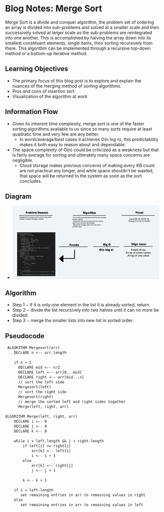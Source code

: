 
# Blog Notes: Merge Sort
Merge Sort is a divide and conquer algorithm, the problem set of ordering an array is divided into sub-problems
 and solved at a smaller scale and then successively solved at larger scale as the sub-problems are reintegrated into one another.
 This is accomplished by halving the array down into its smallest constituent elements, single items, then sorting recursively from there.
 This algorithm can be implemented through a recursive top-down method or a bottom-up iterative method. 

## Learning Objectives
* The primary focus of this blog post is to explore and explain the nuances of the merging method of sorting algorithms.
* Pros and cons of insertion sort 
* Visualization of the algorithm at work

## Information Flow
* Given its inherent time complexity, merge sort is one of the faster sorting algorithms available to us since so many sorts require at least quadratic time and very few are any better.
    * In worst/average/best cases it achieves O(n log n), this predictability makes it both easy to reason about and dependable.
* The space complexity of O(n) could be criticized as a weakness but that is fairly average for sorting and ultimately many space concerns are negligible.
    * Cloud storage makes previous concerns of making every KB count are not practical any longer, and while space shouldn't be wasted, that space will be returned to the system as soon as the sort concludes.
    
## Diagram
* ![images](../../assets/merge.png)


## Algorithm
* Step 1 − if it is only one element in the list it is already sorted, return.
* Step 2 − divide the list recursively into two halves until it can no more be divided.
* Step 3 − merge the smaller lists into new list in sorted order.

## Pseudocode
```
 ALGORITHM Mergesort(arr)
    DECLARE n <-- arr.length
           
    if n > 1
      DECLARE mid <-- n/2
      DECLARE left <-- arr[0...mid]
      DECLARE right <-- arr[mid...n]
      // sort the left side
      Mergesort(left)
      // sort the right side
      Mergesort(right)
      // merge the sorted left and right sides together
      Merge(left, right, arr)

ALGORITHM Merge(left, right, arr)
    DECLARE i <-- 0
    DECLARE j <-- 0
    DECLARE k <-- 0

    while i < left.length && j < right.length
        if left[i] <= right[j]
            arr[k] <-- left[i]
            i <-- i + 1
        else
            arr[k] <-- right[j]
            j <-- j + 1
            
        k <-- k + 1

    if i = left.length
       set remaining entries in arr to remaining values in right
    else
       set remaining entries in arr to remaining values in left
```